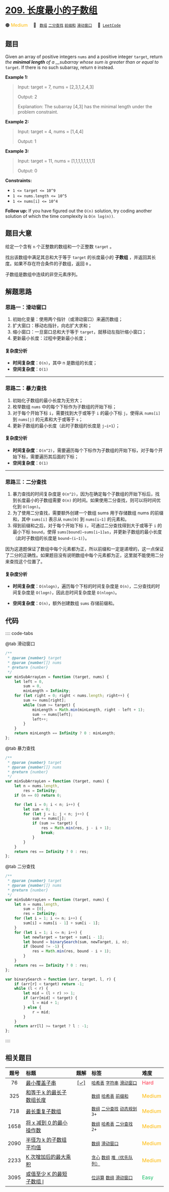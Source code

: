 # [209. 长度最小的子数组](https://leetcode.com/problems/minimum-size-subarray-sum)

🟠 <font color=#ffb800>Medium</font>&emsp; 🔖&ensp; [`数组`](/outline/tag/array.md) [`二分查找`](/outline/tag/binary-search.md) [`前缀和`](/outline/tag/prefix-sum.md) [`滑动窗口`](/outline/tag/sliding-window.md)&emsp; 🔗&ensp;[`LeetCode`](https://leetcode.com/problems/minimum-size-subarray-sum)

## 题目

Given an array of positive integers `nums` and a positive integer `target`,
return _the **minimal length** of a \_\_subarray_ _whose sum is greater than or
equal to_ `target`. If there is no such subarray, return `0` instead.

**Example 1:**

> Input: target = 7, nums = [2,3,1,2,4,3]
>
> Output: 2
>
> Explanation: The subarray [4,3] has the minimal length under the problem constraint.

**Example 2:**

> Input: target = 4, nums = [1,4,4]
>
> Output: 1

**Example 3:**

> Input: target = 11, nums = [1,1,1,1,1,1,1,1]
>
> Output: 0

**Constraints:**

- `1 <= target <= 10^9`
- `1 <= nums.length <= 10^5`
- `1 <= nums[i] <= 10^4`

**Follow up:** If you have figured out the `O(n)` solution, try coding another
solution of which the time complexity is `O(n log(n))`.

## 题目大意

给定一个含有 `n` 个正整数的数组和一个正整数 `target` 。

找出该数组中满足其总和大于等于 `target` 的长度最小的 **子数组** ，并返回其长度。如果不存在符合条件的子数组，返回 `0` 。

子数组是数组中连续的非空元素序列。

## 解题思路

### 思路一：滑动窗口

1. 初始化变量：使用两个指针（或滑动窗口）来遍历数组；
2. 扩大窗口：移动右指针，向右扩大求和；
3. 缩小窗口：一旦窗口总和大于等于 `target`，就移动左指针缩小窗口；
4. 更新最小长度：过程中更新最小长度；

#### 复杂度分析

- **时间复杂度**：`O(n)`，其中 n 是数组的长度；
- **空间复杂度**：`O(1)`

---

### 思路二：暴力查找

1. 初始化子数组的最小长度为无穷大；
2. 枚举数组 `nums` 中的每个下标作为子数组的开始下标；
3. 对于每个开始下标 `i`，需要找到大于或等于 `i` 的最小下标 `j`，使得从 `nums[i]` 到 `nums[j]` 的元素和大于或等于 `s`；
4. 更新子数组的最小长度（此时子数组的长度是 `j−i+1`）；

#### 复杂度分析

- **时间复杂度**：`O(n^2)`，需要遍历每个下标作为子数组的开始下标，对于每个开始下标，需要遍历其后面的下标；
- **空间复杂度**：`O(1)`

---

### 思路三：二分查找

1. 暴力查找的时间复杂度是 `O(n^2)`，因为在确定每个子数组的开始下标后，找到长度最小的子数组需要 `O(n)` 的时间。如果使用二分查找，则可以将时间优化到 `O(logn)`。
2. 为了使用二分查找，需要额外创建一个数组 sums 用于存储数组 nums 的前缀和，其中 `sums[i]` 表示从 `nums[0]` 到 `nums[i−1]` 的元素和。
3. 得到前缀和之后，对于每个开始下标 `i`，可通过二分查找得到大于或等于 `i` 的最小下标 `bound`，使得 `sums[bound]−sums[i−1]≥s`，并更新子数组的最小长度（此时子数组的长度是 `bound−(i−1)`）。

因为这道题保证了数组中每个元素都为正，所以前缀和一定是递增的，这一点保证了二分的正确性。如果题目没有说明数组中每个元素都为正，这里就不能使用二分来查找这个位置了。

#### 复杂度分析

- **时间复杂度**：`O(nlogn)`，遍历每个下标的时间复杂度是 `O(n)`，二分查找的时间复杂度是 `O(logn)`，因此总时间复杂度是 `O(nlogn)`。

- **空间复杂度**：`O(n)`，额外创建数组 `sums` 存储前缀和。

## 代码

:::: code-tabs

@tab 滑动窗口

```javascript
/**
 * @param {number} target
 * @param {number[]} nums
 * @return {number}
 */
var minSubArrayLen = function (target, nums) {
	let left = 0,
		sum = 0,
		minLength = Infinity;
	for (let right = 0; right < nums.length; right++) {
		sum += nums[right];
		while (sum >= target) {
			minLength = Math.min(minLength, right - left + 1);
			sum -= nums[left];
			left++;
		}
	}
	return minLength == Infinity ? 0 : minLength;
};
```

@tab 暴力查找

```javascript
/**
 * @param {number} target
 * @param {number[]} nums
 * @return {number}
 */
var minSubArrayLen = function (target, nums) {
	let n = nums.length,
		res = Infinity;
	if (n == 0) return 0;

	for (let i = 0; i < n; i++) {
		let sum = 0;
		for (let j = i; j < n; j++) {
			sum += nums[j];
			if (sum >= target) {
				res = Math.min(res, j - i + 1);
				break;
			}
		}
	}
	return res == Infinity ? 0 : res;
};
```

@tab 二分查找

```javascript
/**
 * @param {number} target
 * @param {number[]} nums
 * @return {number}
 */
var minSubArrayLen = function (target, nums) {
	let n = nums.length,
		sum = [0],
		res = Infinity;
	for (let i = 1; i <= n; i++) {
		sum[i] = nums[i - 1] + sum[i - 1];
	}
	for (let i = 1; i <= n; i++) {
		let newTarget = target + sum[i - 1];
		let bound = binarySearch(sum, newTarget, i, n);
		if (bound != -1) {
			res = Math.min(res, bound - i + 1);
		}
	}
	return res == Infinity ? 0 : res;
};

var binarySearch = function (arr, target, l, r) {
	if (arr[r] < target) return -1;
	while (l < r) {
		let mid = (l + r) >> 1;
		if (arr[mid] < target) {
			l = mid + 1;
		} else {
			r = mid;
		}
	}
	return arr[l] >= target ? l : -1;
};
```

::::

## 相关题目

<!-- prettier-ignore -->
| 题号 | 标题 | 题解 | 标签 | 难度 |
| :------: | :------ | :------: | :------ | :------ |
| 76 | [最小覆盖子串](https://leetcode.com/problems/minimum-window-substring) | [[✓]](/problem/0076) |  [`哈希表`](/outline/tag/hash-table.md) [`字符串`](/outline/tag/string.md) [`滑动窗口`](/outline/tag/sliding-window.md) | <font color=#ff334b>Hard</font> |
| 325 | [和等于 k 的最长子数组长度](https://leetcode.com/problems/maximum-size-subarray-sum-equals-k) |  |  [`数组`](/outline/tag/array.md) [`哈希表`](/outline/tag/hash-table.md) [`前缀和`](/outline/tag/prefix-sum.md) | <font color=#ffb800>Medium</font> |
| 718 | [最长重复子数组](https://leetcode.com/problems/maximum-length-of-repeated-subarray) |  |  [`数组`](/outline/tag/array.md) [`二分查找`](/outline/tag/binary-search.md) [`动态规划`](/outline/tag/dynamic-programming.md) `3+` | <font color=#ffb800>Medium</font> |
| 1658 | [将 x 减到 0 的最小操作数](https://leetcode.com/problems/minimum-operations-to-reduce-x-to-zero) |  |  [`数组`](/outline/tag/array.md) [`哈希表`](/outline/tag/hash-table.md) [`二分查找`](/outline/tag/binary-search.md) `2+` | <font color=#ffb800>Medium</font> |
| 2090 | [半径为 k 的子数组平均值](https://leetcode.com/problems/k-radius-subarray-averages) |  |  [`数组`](/outline/tag/array.md) [`滑动窗口`](/outline/tag/sliding-window.md) | <font color=#ffb800>Medium</font> |
| 2233 | [K 次增加后的最大乘积](https://leetcode.com/problems/maximum-product-after-k-increments) |  |  [`贪心`](/outline/tag/greedy.md) [`数组`](/outline/tag/array.md) [`堆（优先队列）`](/outline/tag/heap-priority-queue.md) | <font color=#ffb800>Medium</font> |
| 3095 | [或值至少 K 的最短子数组 I](https://leetcode.com/problems/shortest-subarray-with-or-at-least-k-i) |  |  [`位运算`](/outline/tag/bit-manipulation.md) [`数组`](/outline/tag/array.md) [`滑动窗口`](/outline/tag/sliding-window.md) | <font color=#15bd66>Easy</font> |

<style>
.blue {
    background-color: #096dd9;
    padding: 0.25rem 0.5rem;
    margin: 0;
    font-size: 0.85em;
    border-radius: 3px;
    color: white;
    font-weight: 500;
}
table th:first-of-type { width: 10%; }
table th:nth-of-type(2) { width: 35%; }
table th:nth-of-type(3) { width: 10%; }
table th:nth-of-type(4) { width: 35%; }
table th:nth-of-type(5) { width: 10%; }
</style>
